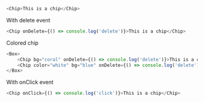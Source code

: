 ```javascript
<Chip>This is a chip</Chip>
```
With delete event
```javascript
<Chip onDelete={() => console.log('delete')}>This is a chip</Chip>
```
Colored chip
```javascript
<Box>
    <Chip bg="coral" onDelete={() => console.log('delete')}>This is a chip</Chip>
    <Chip color="white" bg="blue" onDelete={() => console.log('delete')}>This is a chip</Chip>
</Box>
```
With onClick event
```javascript
<Chip onClick={() => console.log('click')}>This is a chip</Chip>
```